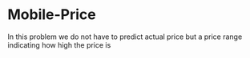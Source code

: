 # Mobile-Price
In this problem we do not have to predict actual price but a price range indicating how high the price is
